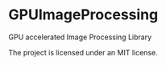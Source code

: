 # GPUImageProcessing
GPU accelerated Image Processing Library

The project is licensed under an MIT license. 
